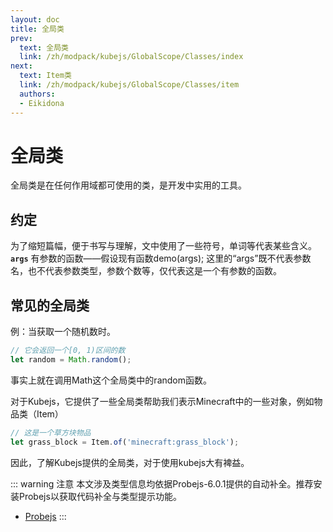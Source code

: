 ```yaml
---
layout: doc
title: 全局类
prev:
  text: 全局类
  link: /zh/modpack/kubejs/GlobalScope/Classes/index
next:
  text: Item类
  link: /zh/modpack/kubejs/GlobalScope/Classes/item
  authors:
  - Eikidona
---
```


# 全局类

全局类是在任何作用域都可使用的类，是开发中实用的工具。

## 约定

为了缩短篇幅，便于书写与理解，文中使用了一些符号，单词等代表某些含义。\
**`args`** 有参数的函数——假设现有函数demo(args); 这里的“args”既不代表参数名，也不代表参数类型，参数个数等，仅代表这是一个有参数的函数。

## 常见的全局类

例：当获取一个随机数时。

```js
// 它会返回一个[0, 1)区间的数
let random = Math.random();
```

事实上就在调用Math这个全局类中的random函数。

对于Kubejs，它提供了一些全局类帮助我们表示Minecraft中的一些对象，例如物品类（Item）

```js
// 这是一个草方块物品
let grass_block = Item.of('minecraft:grass_block');
```

因此，了解Kubejs提供的全局类，对于使用kubejs大有裨益。

::: warning 注意
本文涉及类型信息均依据Probejs-6.0.1提供的自动补全。推荐安装Probejs以获取代码补全与类型提示功能。

- [Probejs](https://www.mcmod.cn/class/6486.html)
:::
